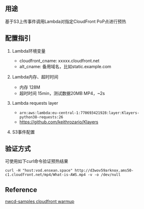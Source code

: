 ## 用途

基于S3上传事件调用Lambda对指定CloudFront PoP点进行预热

## 配置指引

1. Lambda环境变量
    * cloudfront_cname: xxxxx.cloudfront.net
    * alt_cname: 备用域名，比如static.example.com

1. Lambda内存、超时时间
    * 内存 128M
    * 超时时间 15min，测试数据20MB MP4，~2s

2. Lambda requests layer
    * `arn:aws:lambda:eu-central-1:770693421928:layer:Klayers-python38-requests:26`
    * https://github.com/keithrozario/Klayers

3. S3事件配置

## 验证方式

可使用如下curl命令验证预热结果
```
curl -H "host:vod.ensean.space" http://d3wov59arknox.ams50-c1.cloudfront.net/mp4/What-is-AWS.mp4 -v -o /dev/null
```

## Reference
[nwcd-samples cloudfront warmup](https://github.com/nwcd-samples/cloudfront-prewarm/)
